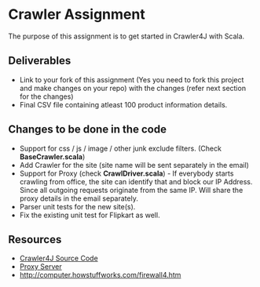 Crawler Assignment
========================

The purpose of this assignment is to get started in Crawler4J with Scala. 

## Deliverables

* Link to your fork of this assignment (Yes you need to fork this project and make changes on your repo) with the changes (refer next section for the changes)
* Final CSV file containing atleast 100 product information details.

## Changes to be done in the code

* Support for css / js / image / other junk exclude filters. (Check **BaseCrawler.scala**)
* Add Crawler for the site (site name will be sent separately in the email)
* Support for Proxy (check **CrawlDriver.scala**) - If everybody starts crawling from office, the site can identify that and block our IP Address. Since all outgoing requests originate from the same IP. Will share the proxy details in the email separately. 
* Parser unit tests for the new site(s). 
* Fix the existing unit test for Flipkart as well. 

## Resources

- [Crawler4J Source Code](http://code.google.com/p/crawler4j/source/browse/)
- [Proxy Server](http://en.wikipedia.org/wiki/Proxy_server)
- http://computer.howstuffworks.com/firewall4.htm

